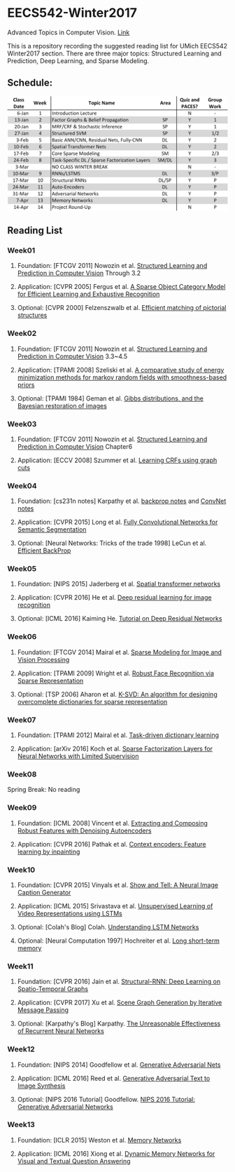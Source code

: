 # EECS542-Winter2017
Advanced Topics in Computer Vision. [Link](http://web.eecs.umich.edu/~jjcorso/t/542W17/)

This is a repository recording the suggested reading list for UMich EECS542 Winter2017 section. There are three major topics: Structured Learning and Prediction, Deep Learning, and Sparse Modeling.

## Schedule:

<img src="schedule.gif">

## Reading List
### Week01
1) Foundation: [FTCGV 2011] Nowozin et al. [Structured Learning and Prediction in Computer Vision](http://citeseerx.ist.psu.edu/viewdoc/download?doi=10.1.1.636.2651&rep=rep1&type=pdf) Through 3.2

2) Application: [CVPR 2005] Fergus et al. [A Sparse Object Category Model for Efficient Learning and Exhaustive Recognition](http://www.robots.ox.ac.uk:5000/~vgg/publications/papers/fergus05.pdf)

3) Optional: [CVPR 2000] Felzenszwalb et al. [Efficient matching of pictorial structures](http://www.cs.utexas.edu/users/grauman/courses/spring2007/395T/papers/pedro_cvpr2000.pdf)

### Week02
1) Foundation: [FTCGV 2011] Nowozin et al. [Structured Learning and Prediction in Computer Vision](http://citeseerx.ist.psu.edu/viewdoc/download?doi=10.1.1.636.2651&rep=rep1&type=pdf) 3.3~4.5

2) Application: [TPAMI 2008] Szeliski et al. [A comparative study of energy minimization methods for markov random fields with smoothness-based priors](http://ieeexplore.ieee.org/stamp/stamp.jsp?arnumber=4420084)

3) Optional: [TPAMI 1984] Geman et al. [Gibbs distributions, and the Bayesian restoration of images](http://www.csee.wvu.edu/~xinl/library/papers/infor/Geman_Geman.pdf)

### Week03
1) Foundation: [FTCGV 2011] Nowozin et al. [Structured Learning and Prediction in Computer Vision](http://citeseerx.ist.psu.edu/viewdoc/download?doi=10.1.1.636.2651&rep=rep1&type=pdf) Chapter6

2) Application: [ECCV 2008] Szummer et al. [Learning CRFs using graph cuts](http://www.msr-waypoint.com/en-us/um/people/pkohli/papers/skh_eccv08.pdf)

### Week04
1) Foundation: [cs231n notes] Karpathy et al. [backprop notes](http://cs231n.github.io/optimization-2/) and [ConvNet notes](http://cs231n.github.io/convolutional-networks/)

2) Application: [CVPR 2015] Long et al. [Fully Convolutional Networks for Semantic Segmentation](https://people.eecs.berkeley.edu/~jonlong/long_shelhamer_fcn.pdf)

3) Optional: [Neural Networks: Tricks of the trade 1998] LeCun et al. [Efficient BackProp](http://cseweb.ucsd.edu/classes/wi08/cse253/Handouts/lecun-98b.pdf)

### Week05
1) Foundation: [NIPS 2015] Jaderberg et al. [Spatial transformer networks](http://papers.nips.cc/paper/5854-spatial-transformer-networks.pdf)

2) Application: [CVPR 2016] He et al. [Deep residual learning for image recognition](http://www.cv-foundation.org/openaccess/content_cvpr_2016/papers/He_Deep_Residual_Learning_CVPR_2016_paper.pdf)

3) Optional: [ICML 2016] Kaiming He. [Tutorial on Deep Residual Networks](http://kaiminghe.com/icml16tutorial/icml2016_tutorial_deep_residual_networks_kaiminghe.pdf)

### Week06
1) Foundation: [FTCGV 2014] Mairal et al. [Sparse Modeling for Image and Vision Processing](http://lear.inrialpes.fr/people/mairal/resources/pdf/review_sparse_arxiv.pdf)

2) Application: [TPAMI 2009] Wright et al. [Robust Face Recognition via Sparse Representation](http://www.columbia.edu/~jw2966/papers/WYGSM09-PAMI.pdf)

3) Optional: [TSP 2006] Aharon et al. [K-SVD: An algorithm for designing overcomplete dictionaries for sparse representation](http://www.cs.technion.ac.il/~freddy/papers/120.pdf)

### Week07
1) Foundation: [TPAMI 2012] Mairal et al. [Task-driven dictionary learning](https://arxiv.org/pdf/1009.5358.pdf)

2) Application: [arXiv 2016] Koch et al. [Sparse Factorization Layers for Neural Networks with Limited Supervision](https://arxiv.org/pdf/1612.04468.pdf)

### Week08
Spring Break: No reading

### Week09
1) Foundation: [ICML 2008] Vincent et al. [Extracting and Composing Robust Features with Denoising Autoencoders](http://www.iro.umontreal.ca/~lisa/publications2/index.php/attachments/single/176)

2) Application: [CVPR 2016] Pathak et al. [Context encoders: Feature learning by inpainting](http://www.cv-foundation.org/openaccess/content_cvpr_2016/papers/Pathak_Context_Encoders_Feature_CVPR_2016_paper.pdf)

### Week10
1) Foundation: [CVPR 2015] Vinyals et al. [Show and Tell: A Neural Image Caption Generator](http://www.cv-foundation.org/openaccess/content_cvpr_2015/papers/Vinyals_Show_and_Tell_2015_CVPR_paper.pdf)

2) Application: [ICML 2015] Srivastava et al. [Unsupervised Learning of Video Representations using LSTMs](http://www.jmlr.org/proceedings/papers/v37/srivastava15.pdf)

3) Optional: [Colah's Blog] Colah. [Understanding LSTM Networks](http://colah.github.io/posts/2015-08-Understanding-LSTMs/)

4) Optional: [Neural Computation 1997] Hochreiter et al. [Long short-term memory](http://web.eecs.utk.edu/~itamar/courses/ECE-692/Bobby_paper1.pdf)

### Week11
1) Foundation: [CVPR 2016] Jain et al. [Structural-RNN: Deep Learning on Spatio-Temporal Graphs](http://www.cv-foundation.org/openaccess/content_cvpr_2016/papers/Jain_Structural-RNN_Deep_Learning_CVPR_2016_paper.pdf)

2) Application: [CVPR 2017] Xu et al. [Scene Graph Generation by Iterative Message Passing](https://arxiv.org/pdf/1701.02426.pdf)

3) Optional: [Karpathy's Blog] Karpathy. [The Unreasonable Effectiveness of Recurrent Neural Networks](http://karpathy.github.io/2015/05/21/rnn-effectiveness/)

### Week12
1) Foundation: [NIPS 2014] Goodfellow et al. [Generative Adversarial Nets](http://papers.nips.cc/paper/5423-generative-adversarial-nets.pdf)

2) Application: [ICML 2016] Reed et al. [Generative Adversarial Text to Image Synthesis](http://www.jmlr.org/proceedings/papers/v48/reed16.pdf)

3) Optional: [NIPS 2016 Tutorial] Goodfellow. [NIPS 2016 Tutorial: Generative Adversarial Networks](https://arxiv.org/pdf/1701.00160.pdf)

### Week13
1) Foundation: [ICLR 2015] Weston et al. [Memory Networks](https://arxiv.org/pdf/1410.3916.pdf)

2) Application: [ICML 2016] Xiong et al. [Dynamic Memory Networks for Visual and Textual Question Answering](http://www.jmlr.org/proceedings/papers/v48/xiong16.pdf)
